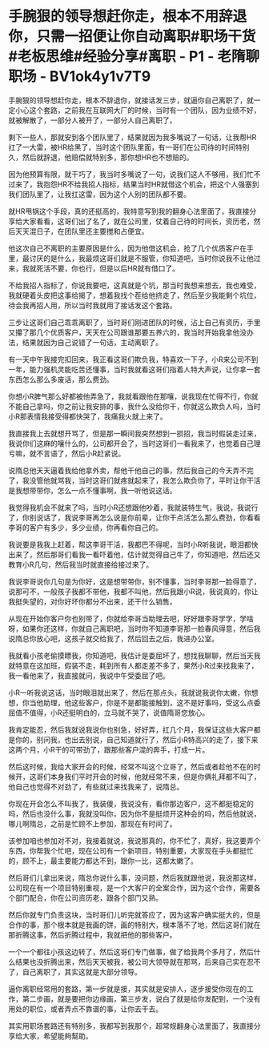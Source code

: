 # 手腕狠的领导想赶你走，根本不用辞退你，只需一招便让你自动离职#职场干货#老板思维#经验分享#离职 - P1 - 老隋聊职场 - BV1ok4y1v7T9

手腕狠的领导想赶你走，根本不辞退你，就接话发三步，就逼你自己离职了，就一定小心这个套路，之前我在互联网大厂的时候，当时有一个团队，因为业绩不好，就被解散了，一部分人被开了，一部分人自己离职了。

剩下一些人，那就安到各个团队里了，结果就因为我多嘴说了一句话，让我帮HR扛了一大雷，被HR给黑了，当时这个团队里面，有一哥们在公司待的时间特别久，然后就辞退，他赔偿就特别多，那你想HR也不想赔的。

因为他预算有限，就干巧了，我当时多嘴说了一句，说我们这人不够用，我们忙不过来了，我抱怨HR不给我招人指标，结果当时HR就借这个机会，把这个人强塞到我们团队里了，让我扛这雷，因为这个人别的团队都不要。

就HR甩锅这个手段，真的还挺高的，我特意写到我的翻身心法里面了，我直接分享给大家看看，这哥们出了名了，就在公司里，仗着自己待的时间长，资历老，然后天天混日子，在团队里还主要搅和占便宜。

他这次自己不离职的主要原因是什么，因为他借这机会，抢了几个优质客户在手里，最讨厌的是什么，我最烦这哥们就是不服管，你知道吧，当时你说我不让他过来，我就死活不要，你也行，但是以后HR就有借口了。

不给我招人指标了，你说我要吧，这真就是个坑，那当时我想来想去，我也难受，我就硬着头皮把这事给揭了，想着我找个茬给他挤走了，然后至少我能剩个坑位，待会我再招人用，所以当时我就用了接话发这个套路。

三步让这哥们自己乖乖离职了，当时哥们刚进团队的时候，沾上自己有资历，手里又攥了那几个优质客户，天天在公司跟谁那要五养六的，我当时开始我拿他没办法，结果就因为自己说错了一句话，主动离职了。

有一天中午我接完扣回来，我正看这哥们欺负我，特喜欢一下子，小R来公司不到一年，能力强机灵能吃苦还懂事，当时我就看这哥们指着人特大声说，让你拿一套东西怎么那么多废话，那么费劲。

你想小R脾气那么好都被他弄急了，我就看跟他在那嚷，说我现在忙得不行，你就不能自己拿吗，你之前让我安排的事，我什么没给你干，你就这么欺负人吗，当时小R那表情我接受得都快哭了，我痛我火就上来了。

我直接我上去就想开骂了，但是那一瞬间我突然想到一损招，我当时假装走过来，我说你们这麻的嚷什么的，公司都开会了，当时这哥们一看我来了，也觉着自己理亏嘛，就不言语了，然后小R赶紧说。

说隋总他天天逼着我给他拿外卖，帮他干他自己的事，然后我自己的今天弄不完了，我没管他就骂我，当时这哥们就疼就起来了，我怎么欺负你了，平时让你干活是我想带带你，怎么一点不懂事啊，我一听他说这话。

我觉得我机会不就来了吗，当时小R还想跟他吵着，我就装特生气，我说，我说行了，你别说话了，我说李哥再怎么说是你前辈，让你干点活怎么那么费劲，你看看李哥的客户有多少，多少业绩，你再看你自己的。

我说要是我我上赶着，帮这李哥干活，我都巴不得呢，当时小R听我说，眼泪都快出来了，然后那哥们看我一看吓着他，估计就觉得自己牛了，你知道吧，然后还又教育小R几句，然后我当时就直接给接过来了。

我说李哥说你几句是为你好，这是想带带你，别不懂事，当时李哥那一脸得意了，说那可不，一般孩子我都不带他，我都不叫他，然后我跟小R说，我说真的，你让我挺失望的，对你好坏你都分不出来，还干什么销售。

从现在开始你客户你也别带了，你就给李哥当助理去吧，好好跟李哥学学，学啥呀，如果你还这样，你就自己离职吧，当时你不知道李哥那一脸春风得意，然后我说隋总你放心吧，这孩子就交给我了，然后回去之后，我进办公室。

我就看小孩老偷摸瞟我，你知道吧，我估计是委屈坏了，想找我聊聊，然后当天我就特意在这加班，假装不走，耗到所有人都走差不多了，果然小R过来找我来了，我一看他来了，我直接就问，我说中午受委屈了吧。

小R一听我说这话，当时眼泪就出来了，然后在那点头，我就说我说你太嫩，你想想，你当他助理，他这些客户，你是不是都能接触到，这不是好事吗，受这么点委屈值不值得，小R还挺明白的，立马就不哭了，说值隋哥您放心。

我肯定能忍，然后我就说我说你也别急，好好弄，扛几个月，我保证这些大客户都是你的，别问我，也出去别说，自己知道就行了，然后小R特高兴的走了，接下来这两个月，小R干的可带劲了，跟那些客户混的奔手，打成一片。

然后这时候，我给大家开会的时候，经常不叫这个立哥了，然后或者趁他不在的时候开，这哥们本身我们平时开会的时候，他就经常不来，但是你俩礼拜都不叫了，他自己也觉得不对劲了，有些就过来找我来了，说隋总。

你现在开会怎么不叫我了，我装傻，我说没有，看你那边客户，这不都挺稳定的吗，然后也没什么事，我就没叫你，因为你不是挺烦开这种会的吗，然后他就说，哪儿啊隋总，之前是忙顾不上参加，那现在有时间了。

该参加咱也参加对不对，我接着就说，我说那真的，你不忙了，真好，我这要弄个东西，你帮我个忙吧，现在公司有一个新项目，特别重要，大家现在手头都挺忙的，顾不上，最主要能力都达不到，跟你一比，这都太嫩了。

然后哥们儿拿出来说，隋总你说什么事，没问题，然后我就跟他说，我说那这样，公司现在有一个项目特别重视，是一个大客户的全案合作，因为这个合作，需要各个部门配合，你在公司资历老，跟各个部门又熟。

然后你就专门负责这块，当时哥们儿听完就答应了，因为这客户确实挺大的，但是合作的事，那个根本就是我画的饼，画的特别大，根本落不了地，然后这哥们就在那折腾这事，然后折腾过程中，我就把他的那些客户。

一个一个都往小孩这边转了，然后这哥们专门做事，做了给我两个多月了，然后什么结果也没折腾出来，然后天天被我，被公司大领导就在那骂，后来自己实在忍不了，自己离职了，其实这就是大部分领导。

逼你离职经常用的套路，第一步就是接，其实就是安排人，逐步接受你现在的工作，第二步画，就是要把你边缘画，第三步发，说白了就是给你发配到，一个没有用处的职位，或者弄点不靠谱的事，让你去干去。

其实用职场套路还有特别多，我都写到我那个，超常规翻身心法里面了，我直接分享给大家，希望能夠幫助。